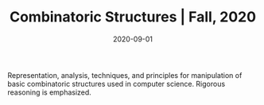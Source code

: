 ﻿---
title: "Combinatoric Structures &#124; Fall, 2020"
collection: teaching
type: "Teaching Assistant"
permalink: /teaching/2020-fall-teaching
venue: "Boston University, Computer Science"
date: 2020-09-01
location: "Boston, Massachusetts"
---

Representation, analysis, techniques, and principles for manipulation of basic combinatoric structures used in computer science. Rigorous reasoning is emphasized.